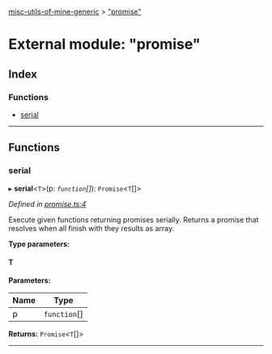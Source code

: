 [misc-utils-of-mine-generic](../README.md) > ["promise"](../modules/_promise_.md)

# External module: "promise"

## Index

### Functions

* [serial](_promise_.md#serial)

---

## Functions

<a id="serial"></a>

###  serial

▸ **serial**<`T`>(p: *`function`[]*): `Promise`<`T`[]>

*Defined in [promise.ts:4](https://github.com/cancerberoSgx/misc-utils-of-mine/blob/087758d/misc-utils-of-mine-generic/src/promise.ts#L4)*

Execute given functions returning promises serially. Returns a promise that resolves when all finish with they results as array.

**Type parameters:**

#### T 
**Parameters:**

| Name | Type |
| ------ | ------ |
| p | `function`[] |

**Returns:** `Promise`<`T`[]>

___

